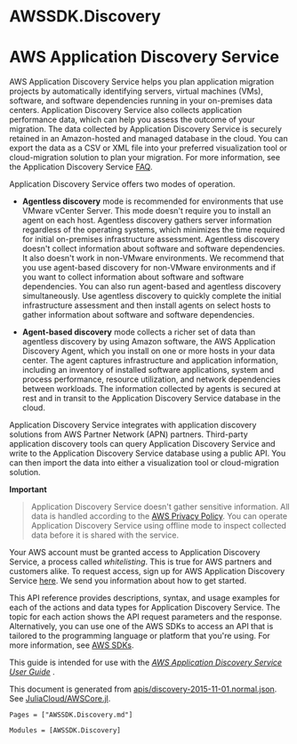 # AWSSDK.Discovery

# AWS Application Discovery Service

AWS Application Discovery Service helps you plan application migration projects by automatically identifying servers, virtual machines (VMs), software, and software dependencies running in your on-premises data centers. Application Discovery Service also collects application performance data, which can help you assess the outcome of your migration. The data collected by Application Discovery Service is securely retained in an Amazon-hosted and managed database in the cloud. You can export the data as a CSV or XML file into your preferred visualization tool or cloud-migration solution to plan your migration. For more information, see the Application Discovery Service [FAQ](http://aws.amazon.com/application-discovery/faqs/).

Application Discovery Service offers two modes of operation.

*   **Agentless discovery** mode is recommended for environments that use VMware vCenter Server. This mode doesn't require you to install an agent on each host. Agentless discovery gathers server information regardless of the operating systems, which minimizes the time required for initial on-premises infrastructure assessment. Agentless discovery doesn't collect information about software and software dependencies. It also doesn't work in non-VMware environments. We recommend that you use agent-based discovery for non-VMware environments and if you want to collect information about software and software dependencies. You can also run agent-based and agentless discovery simultaneously. Use agentless discovery to quickly complete the initial infrastructure assessment and then install agents on select hosts to gather information about software and software dependencies.

*   **Agent-based discovery** mode collects a richer set of data than agentless discovery by using Amazon software, the AWS Application Discovery Agent, which you install on one or more hosts in your data center. The agent captures infrastructure and application information, including an inventory of installed software applications, system and process performance, resource utilization, and network dependencies between workloads. The information collected by agents is secured at rest and in transit to the Application Discovery Service database in the cloud.

Application Discovery Service integrates with application discovery solutions from AWS Partner Network (APN) partners. Third-party application discovery tools can query Application Discovery Service and write to the Application Discovery Service database using a public API. You can then import the data into either a visualization tool or cloud-migration solution.

**Important**
> Application Discovery Service doesn't gather sensitive information. All data is handled according to the [AWS Privacy Policy](http://aws.amazon.com/privacy/). You can operate Application Discovery Service using offline mode to inspect collected data before it is shared with the service.

Your AWS account must be granted access to Application Discovery Service, a process called *whitelisting*. This is true for AWS partners and customers alike. To request access, sign up for AWS Application Discovery Service [here](http://aws.amazon.com/application-discovery/preview/). We send you information about how to get started.

This API reference provides descriptions, syntax, and usage examples for each of the actions and data types for Application Discovery Service. The topic for each action shows the API request parameters and the response. Alternatively, you can use one of the AWS SDKs to access an API that is tailored to the programming language or platform that you're using. For more information, see [AWS SDKs](http://aws.amazon.com/tools/#SDKs).

This guide is intended for use with the [*AWS Application Discovery Service User Guide*](http://docs.aws.amazon.com/application-discovery/latest/userguide/) .

This document is generated from
[apis/discovery-2015-11-01.normal.json](https://github.com/aws/aws-sdk-js/blob/master/apis/discovery-2015-11-01.normal.json).
See [JuliaCloud/AWSCore.jl](https://github.com/JuliaCloud/AWSCore.jl).

```@index
Pages = ["AWSSDK.Discovery.md"]
```

```@autodocs
Modules = [AWSSDK.Discovery]
```
